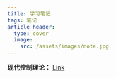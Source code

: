 ```yaml
---
title: 学习笔记
tags: 笔记
article_header:
  type: cover
  image:
    src: /assets/images/note.jpg
---
```


<!--more-->

**现代控制理论：** [Link](https://chaphlagical.github.io/external/Course/现代控制理论/index)
